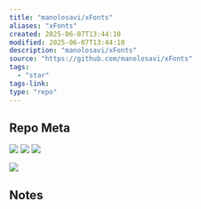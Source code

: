 ```yaml
---
title: "manolosavi/xFonts"
aliases: "xFonts"
created: 2025-06-07T13:44:10
modified: 2025-06-07T13:44:10
description: "manolosavi/xFonts"
source: "https://github.com/manolosavi/xFonts"
tags:
  - "star"
tags-link:
type: "repo"
---
```

## Repo Meta

![](https://img.shields.io/github/stars/manolosavi/xFonts?style=for-the-badge&label=stars) ![](https://img.shields.io/github/repo-size/manolosavi/xFonts?style=for-the-badge&label=size) ![](https://img.shields.io/github/created-at/manolosavi/xFonts?style=for-the-badge&label=since)

[![](https://github-readme-stats.vercel.app/api/pin/?username=manolosavi&repo=xFonts&bg_color=00000000)](https://github.com/manolosavi/xFonts)

## Notes

